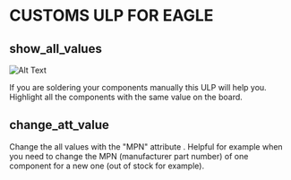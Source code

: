 # CUSTOMS ULP FOR EAGLE

## show_all_values

![Alt Text](https://media.giphy.com/media/vxdvxCN3Ja9ijapssp/giphy.gif)

If you are soldering your components manually this ULP will help you.
Highlight all the components with the same value on the board.

## change_att_value

Change the all values with the "MPN" attribute .
Helpful for example when you need to change the MPN (manufacturer part number) of one component for a new one (out of stock for example).
